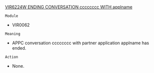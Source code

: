 [VIR6224W ENDING CONVERSATION cccccccc WITH applname](https://virtel.readthedocs.io/en/latest/manuals/virtel/Virtel459MG/messages.html?highlight=VIR6224W#VIR6224W)

`Module`
- VIR0062

`Meaning`
- APPC conversation cccccccc with partner application applname has ended.

`Action`
- None.
